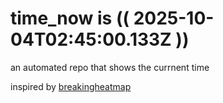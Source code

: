 # time_now is (( 2025-10-04T02:45:00.133Z ))

an automated repo that shows the currnent time

inspired by [breakingheatmap](https://github.com/breakingheatmap/breakingheatmap)
